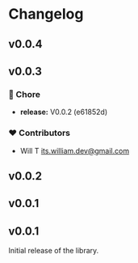 # Changelog

## v0.0.4

## v0.0.3


### 🏡 Chore

- **release:** V0.0.2 (e61852d)

### ❤️ Contributors

- Will T <its.william.dev@gmail.com>

## v0.0.2

## v0.0.1

## v0.0.1

Initial release of the library.
